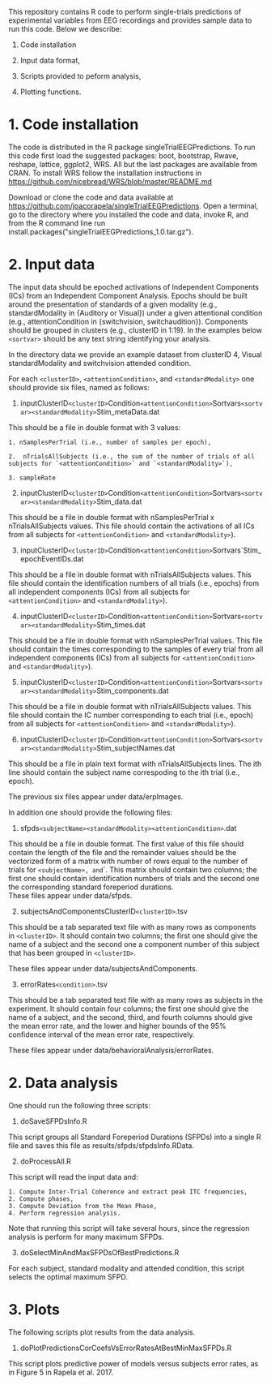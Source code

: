 This repository contains R code to perform single-trials predictions of
experimental variables from EEG recordings and provides sample data to run this
code. Below we describe:

1. Code installation

2. Input data format,

3. Scripts provided to peform analysis,

4. Plotting functions.

# 1. Code installation

The code is distributed in the R package singleTrialEEGPredictions. To run
this code first load the suggested packages: boot, bootstrap, Rwave, reshape,
lattice, ggplot2, WRS. All but the last packages are available from CRAN. To
install WRS follow the installation
instructions in https://github.com/nicebread/WRS/blob/master/README.md

Download or clone the code and data available at
https://github.com/joacorapela/singleTrialEEGPredictions. Open a terminal, go
to the directory where you installed the code and data, invoke R, and from the
R command line run install.packages("singleTrialEEGPredictions_1.0.tar.gz").

# 2. Input data

The input data should be epoched activations of Independent Components (ICs)
from an Independent Component Analysis. Epochs should be built around the
presentation of standards of a given modality (e.g., standardModality in
{Auditory or Visual}) under a given attentional condition (e.g.,
attentionCondition in {switchvision, switchaudition}).  Components should be
grouped in clusters (e.g., clusterID in 1:19). In the examples below
`<sortvar>` should be any text string identifying your analysis.

In the directory data we provide an example dataset from clusterID 4, Visual
standardModality and switchvision attended condition.

For each `<clusterID>`, `<attentionCondition>`, and `<standardModality>` one
should provide six files, named as follows:


1. inputClusterID`<clusterID>`Condition`<attentionCondition>`Sortvars`<sortvar><standardModality>`Stim_metaData.dat

This should be a file in double format with 3 values: 

    1. nSamplesPerTrial (i.e., number of samples per epoch),

    2.  nTrialsAllSubjects (i.e., the sum of the number of trials of all subjects for `<attentionCondition>` and `<standardModality>`),

    3. sampleRate

2. inputClusterID`<clusterID>`Condition`<attentionCondition>`Sortvars`<sortvar><standardModality>`Stim_data.dat

This should be a file in double format with nSamplesPerTrial x
nTrialsAllSubjects values. This file should contain the activations of all ICs
from all subjects for `<attentionCondition>` and `<standardModality>`).

3. inputClusterID`<clusterID>`Condition`<attentionCondition>`Sortvars<sortvar><standardModality>`Stim_epochEventIDs.dat

This should be a file in double format with nTrialsAllSubjects values. This file should contain the identification numbers of all trials (i.e., epochs) from all independent components (ICs) from all subjects for `<attentionCondition>` and `<standardModality>`).

4. inputClusterID`<clusterID>`Condition`<attentionCondition>`Sortvars`<sortvar><standardModality>`Stim_times.dat

This should be a file in double format with nSamplesPerTrial values. This file should contain the times corresponding to the samples of every trial from all independent components (ICs) from all subjects for `<attentionCondition>` and `<standardModality>`).

5. inputClusterID`<clusterID>`Condition`<attentionCondition>`Sortvars`<sortvar><standardModality>`Stim_components.dat

This should be a file in double format with nTrialsAllSubjects values. This file should contain the IC number corresponding to each trial (i.e., epoch) from all subjects for `<attentionCondition>` and `<standardModality>`).  

6.  inputClusterID`<clusterID>`Condition`<attentionCondition>`Sortvars`<sortvar><standardModality>`Stim_subjectNames.dat

This should be a file in plain text format with nTrialsAllSubjects lines.  The ith line should contain the subject name correspoding to the ith trial (i.e., epoch).

The previous six files appear under data/erpImages.

In addition one should provide the following files:

1.  sfpds`<subjectName><standardModality><attentionCondition>`.dat

This should be a file in double format. The first value of this file should contain the length of the file and the remainder values should be the vectorized form of a matrix with number of rows equal to the number of trials for `<subjectName>, `<sandardModality>` and `<attentionCondition>`. This matrix should contain two columns; the first one should contain identification numbers of trials and the second one the corresponding standard foreperiod durations.  
These files appear under data/sfpds.

2. subjectsAndComponentsClusterID`<clusterID>`.tsv

This should be a tab separated text file with as many rows as components in `<clusterID>`. It should contain two columns; the first one should give the name of a subject and the second one a component number of this subject that has been grouped in `<clusterID>`.

These files appear under data/subjectsAndComponents.

3. errorRates`<condition>`.tsv
 
This should be a tab separated text file with as many rows as subjects in the experiment. It should contain four columns; the first one should give the name of a subject, and the second, third, and fourth columns should give the mean error rate, and the lower and higher bounds of the 95% confidence interval of the mean error rate, respectively.

These files appear under data/behavioralAnalysis/errorRates.

# 2. Data analysis

One should run the following three scripts:

1. doSaveSFPDsInfo.R

This script groups all Standard Foreperiod Durations (SFPDs) into a single R file and saves this file as results/sfpds/sfpdsInfo.RData.

2. doProcessAll.R

This script will read the input data and:

    1. Compute Inter-Trial Coherence and extract peak ITC frequencies,
    2. Compute phases,
    3. Compute Deviation from the Mean Phase,
    4. Perform regression analysis.

Note that running this script will take several hours, since the regression
analysis is perform for many maximum SFPDs.

3. doSelectMinAndMaxSFPDsOfBestPredictions.R

For each subject, standard modality and attended condition, this script selects the optimal maximum SFPD.

# 3. Plots

The following scripts plot results from the data analysis.

1. doPlotPredictionsCorCoefsVsErrorRatesAtBestMinMaxSFPDs.R

This script plots predictive power of models versus subjects error rates, as in Figure 5 in Rapela et al. 2017.

